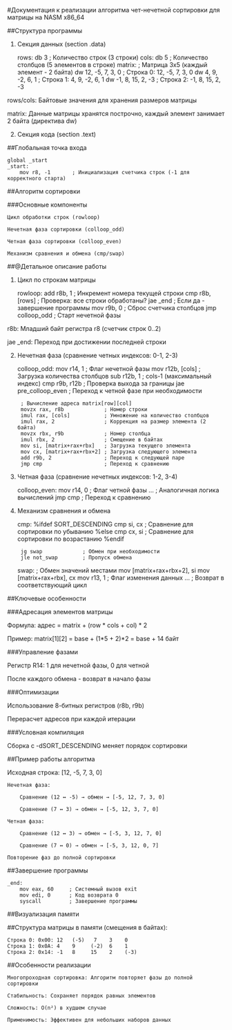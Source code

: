 #Документация к реализации алгоритма чет-нечетной сортировки для матрицы на NASM x86_64

##Структура программы

1. Секция данных (section .data)

    rows: db 3        ; Количество строк (3 строки)
    cols: db 5        ; Количество столбцов (5 элементов в строке)
    matrix:           ; Матрица 3x5 (каждый элемент - 2 байта)
        dw 12, -5, 7, 3, 0   ; Строка 0: 12, -5, 7, 3, 0
        dw 4, 9, -2, 6, 1    ; Строка 1: 4, 9, -2, 6, 1
        dw -1, 8, 15, 2, -3  ; Строка 2: -1, 8, 15, 2, -3

rows/cols: Байтовые значения для хранения размеров матрицы

matrix: Данные матрицы хранятся построчно, каждый элемент занимает 2 байта (директива dw)

2. Секция кода (section .text)

##Глобальная точка входа

    global _start
    _start:
        mov r8, -1       ; Инициализация счетчика строк (-1 для корректного старта)

##Алгоритм сортировки

###Основные компоненты

    Цикл обработки строк (rowloop)

    Нечетная фаза сортировки (colloop_odd)

    Четная фаза сортировки (colloop_even)

    Механизм сравнения и обмена (cmp/swap)

##@Детальное описание работы

1. Цикл по строкам матрицы

    rowloop:
        add r8b, 1           ; Инкремент номера текущей строки
        cmp r8b, [rows]      ; Проверка: все строки обработаны?
        jae _end             ; Если да - завершение программы
        mov r9b, 0           ; Сброс счетчика столбцов
        jmp colloop_odd      ; Старт нечетной фазы

r8b: Младший байт регистра r8 (счетчик строк 0..2)

jae _end: Переход при достижении последней строки

2. Нечетная фаза (сравнение четных индексов: 0-1, 2-3)

    colloop_odd:
        mov r14, 1                 ; Флаг нечетной фазы
        mov r12b, [cols]           ; Загрузка количества столбцов
        sub r12b, 1                ; cols-1 (максимальный индекс)
        cmp r9b, r12b              ; Проверка выхода за границы
        jae pre_colloop_even       ; Переход к четной фазе при необходимости

        ; Вычисление адреса matrix[row][col]
        movzx rax, r8b             ; Номер строки
        imul rax, [cols]           ; Умножение на количество столбцов
        imul rax, 2                ; Коррекция на размер элемента (2 байта)
        movzx rbx, r9b             ; Номер столбца
        imul rbx, 2                ; Смещение в байтах
        mov si, [matrix+rax+rbx]   ; Загрузка текущего элемента
        mov cx, [matrix+rax+rbx+2] ; Загрузка следующего элемента
        add r9b, 2                 ; Переход к следующей паре
        jmp cmp                    ; Переход к сравнению

3. Четная фаза (сравнение нечетных индексов: 1-2, 3-4)

    colloop_even:
        mov r14, 0                 ; Флаг четной фазы
        ...                        ; Аналогичная логика вычислений
        jmp cmp                    ; Переход к сравнению

4. Механизм сравнения и обмена

    cmp:
        %ifdef SORT_DESCENDING
            cmp si, cx      ; Сравнение для сортировки по убыванию
        %else
            cmp cx, si      ; Сравнение для сортировки по возрастанию
        %endif

        jg swap             ; Обмен при необходимости
        jle not_swap        ; Пропуск обмена

    swap:
        ; Обмен значений местами
        mov [matrix+rax+rbx+2], si
        mov [matrix+rax+rbx], cx
        mov r13, 1          ; Флаг изменения данных
        ...                 ; Возврат в соответствующий цикл

##Ключевые особенности

###Адресация элементов матрицы

Формула: адрес = matrix + (row * cols + col) * 2

Пример: matrix[1][2] = base + (1*5 + 2)*2 = base + 14 байт

###Управление фазами

Регистр R14: 1 для нечетной фазы, 0 для четной

После каждого обмена - возврат в начало фазы

###Оптимизации

Использование 8-битных регистров (r8b, r9b)

Перерасчет адресов при каждой итерации

###Условная компиляция

Сборка с -dSORT_DESCENDING меняет порядок сортировки

##Пример работы алгоритма

Исходная строка: [12, -5, 7, 3, 0]

    Нечетная фаза:

        Сравнение (12 ↔ -5) → обмен → [-5, 12, 7, 3, 0]

        Сравнение (7 ↔ 3) → обмен → [-5, 12, 3, 7, 0]

    Четная фаза:

        Сравнение (12 ↔ 3) → обмен → [-5, 3, 12, 7, 0]

        Сравнение (7 ↔ 0) → обмен → [-5, 3, 12, 0, 7]

    Повторение фаз до полной сортировки

##Завершение программы

    _end:
        mov eax, 60     ; Системный вызов exit
        mov edi, 0      ; Код возврата 0
        syscall         ; Завершение программы

##Визуализация памяти

##Структура матрицы в памяти (смещения в байтах):

    Строка 0: 0x00: 12   (-5)   7    3    0
    Строка 1: 0x0A: 4    9     (-2)  6    1
    Строка 2: 0x14: -1   8     15    2    (-3)

##Особенности реализации

    Многопроходная сортировка: Алгоритм повторяет фазы до полной сортировки

    Стабильность: Сохраняет порядок равных элементов

    Сложность: O(n²) в худшем случае

    Применимость: Эффективен для небольших наборов данных